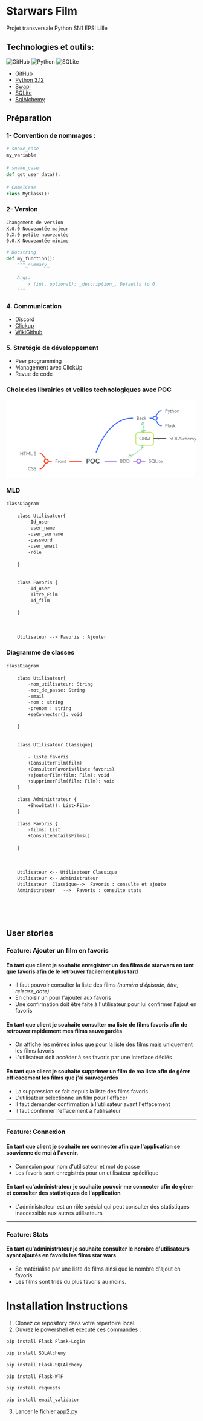 # Starwars Film
Projet transversale Python 
SN1 EPSI Lille

## Technologies et outils:
![GitHub](https://img.shields.io/badge/github-%23121011.svg?style=for-the-badge&logo=github&logoColor=white)
![Python](https://img.shields.io/badge/python-3670A0?style=for-the-badge&logo=python&logoColor=ffdd54)
![SQLite](https://img.shields.io/badge/sqlite-%2307405e.svg?style=for-the-badge&logo=sqlite&logoColor=white)

- [GitHub](https://github.com/alexkjzz/PythonTP)
- [Python 3.12](https://docs.python.org/3.12/)
- [Swapi](https://swapi.dev/)
- [SQLite](https://swapi.dev/)
- [SqlAlchemy](https://www.sqlalchemy.org/)

## Préparation
### 1- Convention de nommages : 
```py
# snake_case
my_variable

# snake_case
def get_user_data():

# CamelCase
class MyClass():
```

### 2- Version

```
Changement de version
X.0.0 Nouveautée majeur
0.X.0 petite nouveautée 
0.0.X Nouveautée minime
```

```py
# Docstring 
def my_function():
    """_summary_

    Args:
        x (int, optional): _description_. Defaults to 0.
    """
```

### 4. Communication
- Discord
- [Clickup](https://sharing.clickup.com/9015532609/l/h/8cnw721-375/51e4cf6ce2b9993)
- [WikiGithub](https://github.com/alexkjzz/PythonTP)


### 5. Stratégie de développement
- Peer programming
- Management avec ClickUp
- Revue de code


### Choix des librairies et veilles technologiques avec POC 

![Texte alternatif](/IMAGES/POC.png "Titre de l'image")

### MLD

````mermaid
classDiagram
  
    class Utilisateur{
        -Id_user
        -user_name
        -user_surname
        -password
        -user_email
        -rôle

    }


    class Favoris {
        -Id_user
        -Titre_Film
        -Id_film
       
    }

   

    Utilisateur --> Favoris : Ajouter

````

### Diagramme de classes

```mermaid
classDiagram
  
    class Utilisateur{
        -nom_utilisateur: String
        -mot_de_passe: String
        -email
        -nom : string
        -prenom : string
        +seConnecter(): void

    }


    class Utilisateur Classique{
        
        - liste favoris
        +ConsulterFilm(film)
        +ConsulterFavoris(liste favoris)
        +ajouterFilm(film: Film): void
        +supprimerFilm(film: Film): void
    }

    class Administrateur {
        +ShowStat(): List<Film>
    }

    class Favoris {
        -films: List
        +ConsulteDetailsFilms()
       
    }

   

    Utilisateur <-- Utilisateur Classique
    Utilisateur <-- Administrateur 
    Utilisateur  Classique-->  Favoris : consulte et ajoute
    Administrateur   -->  Favoris : consulte stats
    
    



```

## User stories
### Feature: Ajouter un film en favoris

#### En tant que client je souhaite enregistrer un des films de starwars en tant que favoris afin de le retrouver facilement plus tard
- Il faut pouvoir consulter la liste des films *(numéro d'épisode, titre, release_date)*
- En choisir un pour l'ajouter aux favoris
- Une confirmation doit être faite à l'utilisateur pour lui confirmer l'ajout en favoris

#### En tant que client je souhaite consulter ma liste de films favoris afin de retrouver rapidement mes films sauvegardés
- On affiche les mêmes infos que pour la liste des films mais uniquement les films favoris
- L'utilisateur doit accéder à ses favoris par une interface dédiés

#### En tant que client je souhaite supprimer un film de ma liste afin de gérer efficacement les films que j'ai sauvegardés
- La suppression se fait depuis la liste des films favoris
- L'utilisateur sélectionne un film pour l'effacer
- Il faut demander confirmation à l'utilisateur avant l'effacement
- Il faut confirmer l'effacement à l'utilisateur


----------
### Feature: Connexion 
#### En tant que client je souhaite me connecter afin que l'application se souvienne de moi à l'avenir.
- Connexion pour nom d'utilisateur et mot de passe
- Les favoris sont enregistrés pour un utilisateur spécifique

#### En tant qu'administrateur je souhaite pouvoir me connecter afin de gérer et consulter des statistiques de l'application
- L'administrateur est un rôle spécial qui peut consulter des statistiques inaccessible aux autres utilisateurs

----------
### Feature: Stats
#### En tant qu'administrateur je souhaite consulter le nombre d'utilisateurs ayant ajoutés en favoris les films star wars
- Se matérialise par une liste de films ainsi que le nombre d'ajout en favoris
- Les films sont triés du plus favoris au moins.



# Installation Instructions

1. Clonez ce repository dans votre répertoire local.
2. Ouvrez le powershell et executé ces commandes :

```bash
pip install Flask Flask-Login 
```
```bash
pip install SQLAlchemy
```
```bash
pip install Flask-SQLAlchemy
```
```bash
pip install Flask-WTF
```
```bash
pip install requests
```
```bash
pip install email_validator
```
3. Lancer le fichier app2.py
